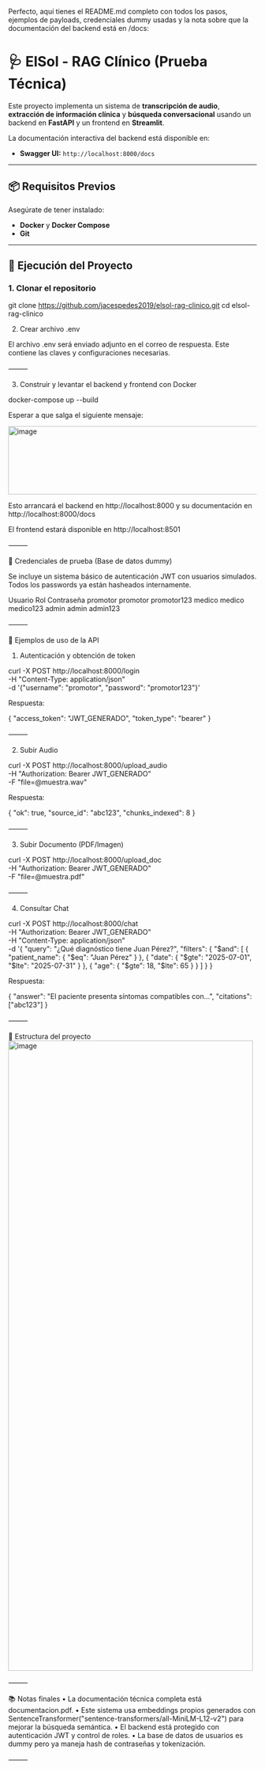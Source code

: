 Perfecto, aquí tienes el README.md completo con todos los pasos, ejemplos de payloads, credenciales dummy usadas y la nota sobre que la documentación del backend está en /docs:

# 🩺 ElSol - RAG Clínico (Prueba Técnica)

Este proyecto implementa un sistema de **transcripción de audio**, **extracción de información clínica** y **búsqueda conversacional** usando un backend en **FastAPI** y un frontend en **Streamlit**.

La documentación interactiva del backend está disponible en:
- **Swagger UI:** `http://localhost:8000/docs`

---

## 📦 Requisitos Previos

Asegúrate de tener instalado:

- **Docker** y **Docker Compose**
- **Git**

---

## 🚀 Ejecución del Proyecto

### 1. Clonar el repositorio
git clone https://github.com/jacespedes2019/elsol-rag-clinico.git
cd elsol-rag-clinico

2. Crear archivo .env

El archivo .env será enviado adjunto en el correo de respuesta.
Este contiene las claves y configuraciones necesarias.

⸻

3. Construir y levantar el backend y frontend con Docker

docker-compose up --build

Esperar a que salga el siguiente mensaje: 

<img width="1180" height="138" alt="image" src="https://github.com/user-attachments/assets/dfe23a76-6847-4a81-9256-48dfc1f93452" />


Esto arrancará el backend en http://localhost:8000 y su documentación en http://localhost:8000/docs

El frontend estará disponible en http://localhost:8501

⸻

🔑 Credenciales de prueba (Base de datos dummy)

Se incluye un sistema básico de autenticación JWT con usuarios simulados.
Todos los passwords ya están hasheados internamente.

Usuario	Rol	Contraseña
promotor	promotor	promotor123
medico	medico	medico123
admin	admin	admin123


⸻

📌 Ejemplos de uso de la API

1. Autenticación y obtención de token

curl -X POST http://localhost:8000/login \
-H "Content-Type: application/json" \
-d '{"username": "promotor", "password": "promotor123"}'

Respuesta:

{
  "access_token": "JWT_GENERADO",
  "token_type": "bearer"
}


⸻

2. Subir Audio

curl -X POST http://localhost:8000/upload_audio \
-H "Authorization: Bearer JWT_GENERADO" \
-F "file=@muestra.wav"

Respuesta:

{
  "ok": true,
  "source_id": "abc123",
  "chunks_indexed": 8
}


⸻

3. Subir Documento (PDF/Imagen)

curl -X POST http://localhost:8000/upload_doc \
-H "Authorization: Bearer JWT_GENERADO" \
-F "file=@muestra.pdf"


⸻

4. Consultar Chat

curl -X POST http://localhost:8000/chat \
-H "Authorization: Bearer JWT_GENERADO" \
-H "Content-Type: application/json" \
-d '{
  "query": "¿Qué diagnóstico tiene Juan Pérez?",
  "filters": {
    "$and": [
      {
        "patient_name": {
          "$eq": "Juan Pérez"
        }
      },
      {
        "date": {
          "$gte": "2025-07-01",
          "$lte": "2025-07-31"
        }
      },
      {
        "age": {
          "$gte": 18,
          "$lte": 65
        }
      }
    ]
  }
}

Respuesta:

{
  "answer": "El paciente presenta síntomas compatibles con...",
  "citations": ["abc123"]
}


⸻

📂 Estructura del proyecto
<img width="496" height="1274" alt="image" src="https://github.com/user-attachments/assets/5e994e31-33aa-4689-ab09-7e1882171861" />

⸻

📚 Notas finales
	•	La documentación técnica completa está documentacion.pdf.
	•	Este sistema usa embeddings propios generados con SentenceTransformer("sentence-transformers/all-MiniLM-L12-v2") para mejorar la búsqueda semántica.
	•	El backend está protegido con autenticación JWT y control de roles.
	•	La base de datos de usuarios es dummy pero ya maneja hash de contraseñas y tokenización.

⸻
